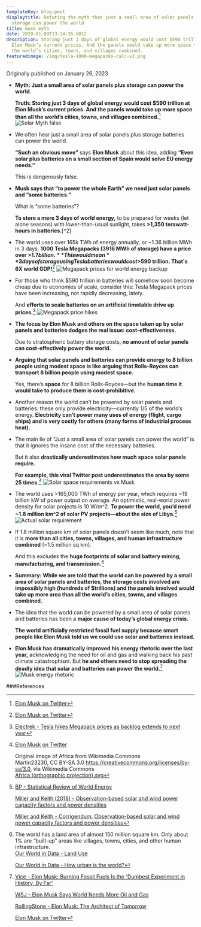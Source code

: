 ```yaml
---
templateKey: blog-post
displaytitle: Refuting the myth that just a small area of solar panels plus
  storage can power the world
title: musk myth
date: 2020-01-09T13:24:35.601Z
description: Storing just 3 days of global energy would cost $590 trillion at
  Elon Musk’s current prices. And the panels would take up more space than all
  the world’s cities, towns, and villages combined.
featuredimage: /img/tesla-1000-megapacks-calc-v2.png
---
```

Originally published on January 26, 2023

- **Myth: Just a small area of solar panels plus storage can power the world.**

    **Truth: Storing just 3 days of global energy would cost $590 trillion at Elon Musk’s current prices. And the panels would take up more space than all the world’s cities, towns, and villages combined.**[^1]
    ![Solar Myth false](/img/musk-solar-only-false-2.png)

- We often hear just a small area of solar panels plus storage batteries can power the world.

    **“Such an obvious move”** says **Elon Musk** about this idea, adding **“Even solar plus batteries on a small section of Spain would solve EU energy needs.”**

    This is dangerously false.

- **Musk says that “to power the whole Earth” we need just solar panels and “some batteries.”**

    What is “some batteries”?

    **To store a mere 3 days of world energy,** to be prepared for weeks (let alone seasons) with lower-than-usual sunlight, takes **>1,350 terawatt-hours in batteries.**[^2]

- The world uses over 165k TWh of energy annually, or ~1.36 billion MWh in 3 days. **1000 Tesla Megapacks (3916 MWh of storage) have a price over >$1.7 billion.** This would mean **3 days of storage using Tesla batteries would cost >$590 trillion. That's 6X world GDP!**[^3]
    ![Megapack prices for world energy backup](/img/tesla-1000-megapacks-calc-v2.png)

- For those who think $590 trillion in batteries will somehow soon become cheap due to economies of scale, consider this: Tesla Megapack prices have been increasing, not rapidly decreasing, lately.

    And **efforts to scale batteries on an artificial timetable drive up prices.**[^4]
    ![Megapack price hikes](/img/electrek-megapack-prices.png)

- **The focus by Elon Musk and others on the space taken up by solar panels and batteries dodges the real issue: cost-effectiveness.**

    Due to stratospheric battery storage costs, **no amount of solar panels can cost-effectively power the world.**

- **Arguing that solar panels and batteries can provide energy to 8 billion people using modest space is like arguing that Rolls-Royces can transport 8 billion people using modest space.**

    Yes, there’s **space** for 8 billion Rolls-Royces—but the **human time it would take to produce them is cost-prohibitive.**

- Another reason the world can’t be powered by solar panels and batteries: these only provide electricity—currently 1/5 of the world’s energy. **Electricity can’t power many uses of energy (flight, cargo ships) and is very costly for others (many forms of industrial process heat).**

- The main lie of “Just a small area of solar panels can power the world” is that it ignores the insane cost of the necessary batteries.

    But it also **drastically underestimates how much space solar panels require.**

    **For example, this viral Twitter post underestimates the area by some 25 times.**[^5]
    ![Solar space requirements vs Musk](/img/musk-solar-only-combo.png)

- The world uses >165,000 TWh of energy per year, which requires ~19 billion kW of power output on average. An optimistic, real-world power density for solar projects is 10 W/m^2. **To power the world, you’d need ~1.8 million km^2 of solar PV projects—about the size of Libya.**[^6]
    ![Actual solar requirement](/img/real-solar-requirements.png)

- If 1.8 million square km of solar panels doesn’t seem like much, note that it is **more than all cities, towns, villages, and human infrastructure combined** (~1.5 million sq km).

    And this excludes the **huge footprints of solar and battery mining, manufacturing, and transmission.**[^7]

- **Summary: While we are told that the world can be powered by a small area of solar panels and batteries, the storage costs involved are impossibly high (hundreds of $trillions) and the panels involved would take up more area than all the world’s cities, towns, and villages combined.**

- The idea that the world can be powered by a small area of solar panels and batteries has been a **major cause of today’s global energy crisis.**

    **The world artificially restricted fossil fuel supply because smart people like Elon Musk told us we could use solar and batteries instead.**

- **Elon Musk has dramatically improved his energy rhetoric over the last year,** acknowledging the need for oil and gas and walking back his past climate catastrophism. But **he and others need to stop spreading the deadly idea that solar and batteries can power the world.**[^8]
    ![Musk energy rhetoric](/img/musk-rethoric.png)


###References

[^1]: [Elon Musk on Twitter](https://twitter.com/elonmusk/status/1607966762968154115)

[^3]: [Elon Musk on Twitter](https://twitter.com/elonmusk/status/1386815954181632000)

[^3]:
    [BP - Statistical Review of World Energy](https://www.bp.com/en/global/corporate/energy-economics/statistical-review-of-world-energy.html)

    [Tesla - Order Megapack](https://www.tesla.com/megapack/design)

    [World Bank Data - GDP (Current $US)](https://data.worldbank.org/indicator/NY.GDP.MKTP.CD)

[^4]: [Electrek - Tesla hikes Megapack prices as backlog extends to next year](https://electrek.co/2022/03/21/tesla-hikes-megapack-prices-backlog-extends/)

[^5]:
    [Elon Musk on Twitter](https://twitter.com/elonmusk/status/1607966762968154115)

    Original image of Africa from Wikimedia Commons\
    Martin23230, CC BY-SA 3.0 <https://creativecommons.org/licenses/by-sa/3.0>, via Wikimedia Commons\
    [Africa (orthographic projection).svg](https://commons.wikimedia.org/wiki/File:Africa_(orthographic_projection).svg)

[^6]:
    [BP - Statistical Review of World Energy](https://www.bp.com/en/global/corporate/energy-economics/statistical-review-of-world-energy.html)

    [Miller and Keith (2018) - Observation-based solar and wind power capacity factors and power densities](https://iopscience.iop.org/article/10.1088/1748-9326/aae102)

    [Miller and Keith - Corrigendum: Observation-based solar and wind power capacity factors and power densities](https://iopscience.iop.org/article/10.1088/1748-9326/aaf9cf)

[^7]:
    The world has a land area of almost 150 million square km. Only about 1% are “built-up” areas like villages, towns, cities, and other human infrastructure.\
    [Our World in Data - Land Use](https://ourworldindata.org/land-use)

    [Our World in Data - How urban is the world?](https://ourworldindata.org/how-urban-is-the-world)

[^8]:
    [Vice - Elon Musk: Burning Fossil Fuels Is the 'Dumbest Experiment in History, By Far'](https://www.vice.com/en/article/4x3pmn/elon-musk-burning-fossil-fuels-is-the-dumbest-experiment-in-history-by-far)

    [WSJ - Elon Musk Says World Needs More Oil and Gas](https://www.wsj.com/articles/elon-musk-says-world-needs-more-oil-and-gas-11661772916)

    [RollingStone - Elon Musk: The Architect of Tomorrow](https://www.rollingstone.com/culture/culture-features/elon-musk-the-architect-of-tomorrow-120850/)

    [Elon Musk on Twitter](https://twitter.com/elonmusk/status/1563020169160851456)